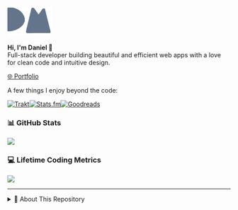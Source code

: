 <div align="">
  <img src=".github/profile/dm.svg" alt="Daniel Molina Logo" width="100" />

  <div align="left">
    <p>
      <strong>Hi, I'm Daniel 👋</strong><br>
      Full-stack developer building beautiful and efficient web apps with a love for clean code and intuitive design.
    </p>
    <p>
      <a href="https://danielmv.com" target="_blank">🌐 Portfolio</a>
    </p>
  </div>
</div>

A few things I enjoy beyond the code:

[![Trakt](https://img.shields.io/badge/Trakt-64748b?style=for-the-badge&logo=trakt&logoColor=64748b&labelColor=hsla%28215%2C%2016%25%2C%2047%25%2C%200.1%29)](https://trakt.tv/users/danielmnv)[![Stats.fm](https://img.shields.io/badge/Stats.fm-64748b?style=for-the-badge&logo=spotify&logoColor=64748b&labelColor=hsla%28215%2C%2016%25%2C%2047%25%2C%200.1%29)](https://stats.fm/danielmnv)[![Goodreads](https://img.shields.io/badge/Goodreads-64748b?style=for-the-badge&logo=goodreads&logoColor=64748b&labelColor=hsla%28215%2C%2016%25%2C%2047%25%2C%200.1%29)](https://www.goodreads.com/user/show/178085456-daniel-molina)

### 📊 GitHub Stats
<a href="https://github.com/danielmnv/github-readme-stats" target="_blank">
    <img align="center" src="http://readme-stats.danielmv.com/api?username=danielmnv&hide=stars,issues&count_private=true&show=prs_merged,prs_merged_percentage,reviews&show_icons=true&include_all_commits=true&title_color=64748b&bg_color=64748b0D&text_color=64748b&border_color=64748b0D&icon_color=00b4b4&rank_icon=percentile&hide_title=true">
</a>

### 💻 Lifetime Coding Metrics
<a href="https://github.com/danielmnv/github-readme-stats" target="_blank">
    <img align="center" src="http://readme-stats.danielmv.com/api/wakatime/?username=danielmnv&langs_count=8&bg_color=64748b0D&text_color=64748b&border_color=64748b0D&display_format=percent&hide_title=true&title_color=d0d5dc">
</a>

________

<details>
  <summary>📁 About This Repository</summary>

  This repository contains the code for my personal portfolio, built with **React**, **Next.js**, **TypeScript**, and **Tailwind CSS**. It’s designed to showcase my career path, skills, and selected projects.  
  
  It includes:

  - 🌓 A dark/light theme toggle with smooth transitions  
  - 🔗 Links to my profiles on GitHub, Wakatime, Trakt, Stats.fm, and Goodreads  
  - 🔥 Firebase Firestore integration for data  
  - ▲ Deployed via Vercel  
  - 📱 Responsive design across devices  

  The codebase is cleanly organized and fully tested with **Vitest**.

</details>